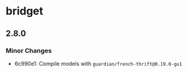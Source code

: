 # bridget

## 2.8.0

### Minor Changes

- 6c990e1: Compile models with `guardian/french-thrift@0.19.0-gu1`
